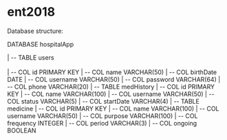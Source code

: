 # ent2018
Database structure: 

DATABASE hospitalApp

|  --  TABLE users<br />  
       | --  COL id PRIMARY KEY
       | --  COL name VARCHAR(50)
       | --  COL birthDate DATE
       | --  COL username VARCHAR(50)
       | --  COL password VARCHAR(64)
       | --  COL phone VARCHAR(20)
| --  TABLE medHistory
       | --  COL id PRIMARY KEY
       | --  COL name VARCHAR(100)
       | --  COL username VARCHAR(50)
       | --  COL status VARCHAR(5)
       | --  COL startDate VARCHAR(4)
| --  TABLE medicine
       | --  COL id PRIMARY KEY
       | --  COL name VARCHAR(100)
       | --  COL username VARCHAR(50)
       | --  COL purpose VARCHAR(100)
       | --  COL frequency INTEGER
       | --  COL period VARCHAR(3)
       | --  COL ongoing BOOLEAN
